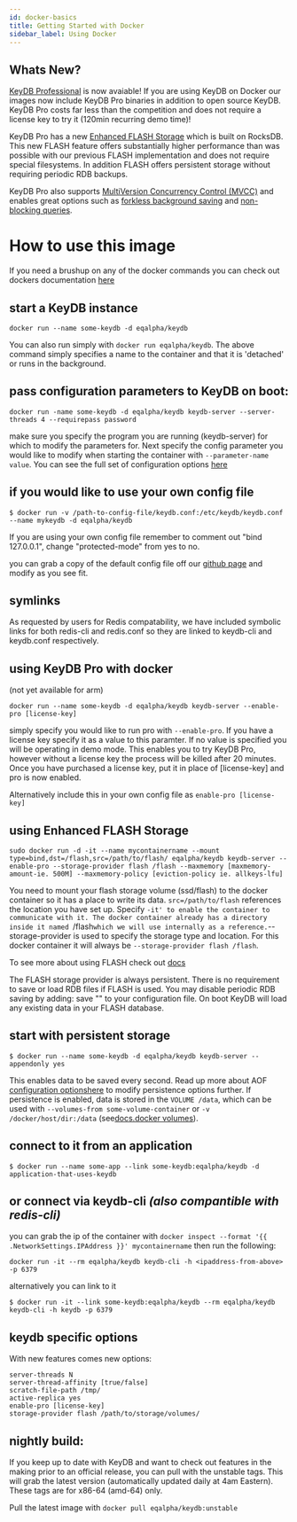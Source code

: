 ```yaml
---
id: docker-basics
title: Getting Started with Docker
sidebar_label: Using Docker
---
```


<div id="blog_body">


## Whats New?

[KeyDB Professional](https://keydb.dev/keydb-pro.html) is now avaiable! If you are using KeyDB on Docker our images now include KeyDB Pro binaries in addition to open source KeyDB. KeyDB Pro costs far less than the competition and does not require a license key to try it (120min recurring demo time)!

KeyDB Pro has a new [Enhanced FLASH Storage](https://docs.keydb.dev/docs/pro-flash/) which is built on RocksDB. This new FLASH feature offers substantially higher performance than was possible with our previous FLASH implementation and does not require special filesystems. In addition FLASH offers persistent storage without requiring periodic RDB backups.

KeyDB Pro also supports [MultiVersion Concurrency Control (MVCC)](https://docs.keydb.dev/docs/pro-mvcc/) and enables great options such as [forkless background saving](https://docs.keydb.dev/docs/pro-mvcc/#forkless-background-saving) and [non-blocking queries](https://docs.keydb.dev/docs/pro-non-blocking-queries/). 

# How to use this image

If you need a brushup on any of the docker commands you can check out dockers documentation [here ](https://docs.docker.com/engine/reference/run/)

## start a KeyDB instance

```
docker run --name some-keydb -d eqalpha/keydb
```
You can also run simply with `docker run eqalpha/keydb`. The above command simply specifies a name to the container and that it is 'detached' or runs in the background.

## pass configuration parameters to KeyDB on boot:
```
docker run -name some-keydb -d eqalpha/keydb keydb-server --server-threads 4 --requirepass password 
```
make sure you specify the program you are running (keydb-server) for which to modify the parameters for. Next specify the config parameter you would like to modify when starting the container with `--parameter-name value`.
You can see the full set of configuration options [here](https://docs.keydb.dev/docs/config-file/)

## if you would like to use your own config file

```
$ docker run -v /path-to-config-file/keydb.conf:/etc/keydb/keydb.conf --name mykeydb -d eqalpha/keydb
```
If you are using your own config file remember to comment out "bind 127.0.0.1", change "protected-mode" from yes to no. 

you can grab a copy of the default config file off our [github page](https://github.com/johnsully/keydb) and modify as you see fit.

## symlinks

As requested by users for Redis compatability, we have included symbolic links for both redis-cli and redis.conf so they are linked to keydb-cli and keydb.conf respectively. 

## using KeyDB Pro with docker 
(not yet available for arm)

```
docker run --name some-keydb -d eqalpha/keydb keydb-server --enable-pro [license-key]
```
simply specify you would like to run pro with `--enable-pro`. If you have a license key specify it as a value to this paramter. If no value is specified you will be operating in demo mode. This enables you to try KeyDB Pro, however without a license key the process will be killed after 20 minutes. Once you have purchased a license key, put it in place of [license-key] and pro is now enabled.

Alternatively include this in your own config file as `enable-pro [license-key]`

## using Enhanced FLASH Storage

```
sudo docker run -d -it --name mycontainername --mount type=bind,dst=/flash,src=/path/to/flash/ eqalpha/keydb keydb-server --enable-pro --storage-provider flash /flash --maxmemory [maxmemory-amount-ie. 500M] --maxmemory-policy [eviction-policy ie. allkeys-lfu]
```
You need to mount your flash storage volume (ssd/flash) to the docker container so it has a place to write its data. `src=/path/to/flash` references the location you have set up. Specify `-it' to enable the container to communicate with it. The docker container already has a directory inside it named `/flash` which we will use internally as a reference. `--storage-provider <storage-type> <storage-location> is used to specify the storage type and location. For this docker container it will always be `--storage-provider flash /flash`. 

To see more about using FLASH check out [docs](https://docs.keydb.dev/docs/pro-flash/)

The FLASH storage provider is always persistent. There is no requirement to save or load RDB files if FLASH is used. You may disable periodic RDB saving by adding: save "" to your configuration file. On boot KeyDB will load any existing data in your FLASH database.


## start with persistent storage

```
$ docker run --name some-keydb -d eqalpha/keydb keydb-server --appendonly yes
```
This enables data to be saved every second. Read up more about AOF [configuration optionshere](https://docs.keydb.dev/docs/config-file/) to modify persistence options further.
If persistence is enabled, data is stored in the `VOLUME /data`, which can be used with `--volumes-from some-volume-container` or `-v /docker/host/dir:/data` (see[docs.docker volumes](https://docs.docker.com/storage/volumes/)).

## connect to it from an application

```
$ docker run --name some-app --link some-keydb:eqalpha/keydb -d application-that-uses-keydb
```

## or connect via keydb-cli *(also compantible with redis-cli)*

you can grab the ip of the container with `docker inspect --format '{{ .NetworkSettings.IPAddress }}' mycontainername` then run the following:
```
docker run -it --rm eqalpha/keydb keydb-cli -h <ipaddress-from-above> -p 6379
```
alternatively you can link to it
```
$ docker run -it --link some-keydb:eqalpha/keydb --rm eqalpha/keydb keydb-cli -h keydb -p 6379
```

## keydb specific options

With new features comes new options:

```
server-threads N
server-thread-affinity [true/false]
scratch-file-path /tmp/
active-replica yes
enable-pro [license-key]
storage-provider flash /path/to/storage/volumes/
```

## nightly build:

If you keep up to date with KeyDB and want to check out features in the making prior to an official release, you can pull with the unstable tags. This will grab the latest version (automatically updated daily at 4am Eastern). These tags are for x86-64 (amd-64) only.

Pull the latest image with `docker pull eqalpha/keydb:unstable` 

</div>
